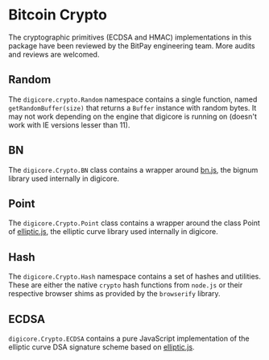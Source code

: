 # Bitcoin Crypto
The cryptographic primitives (ECDSA and HMAC) implementations in this package have been reviewed by the BitPay engineering team. More audits and reviews are welcomed.

## Random
The `digicore.crypto.Random` namespace contains a single function, named `getRandomBuffer(size)` that returns a `Buffer` instance with random bytes. It may not work depending on the engine that digicore is running on (doesn't work with IE versions lesser than 11).

## BN
The `digicore.Crypto.BN` class contains a wrapper around [bn.js](https://github.com/indutny/bn.js), the bignum library used internally in digicore.

## Point
The `digicore.Crypto.Point` class contains a wrapper around the class Point of [elliptic.js](https://github.com/indutny/elliptic), the elliptic curve library used internally in digicore.

## Hash
The `digicore.Crypto.Hash` namespace contains a set of hashes and utilities. These are either the native `crypto` hash functions from `node.js` or their respective browser shims as provided by the `browserify` library.

## ECDSA
`digicore.Crypto.ECDSA` contains a pure JavaScript implementation of the elliptic curve DSA signature scheme based on [elliptic.js](https://github.com/indutny/elliptic).
